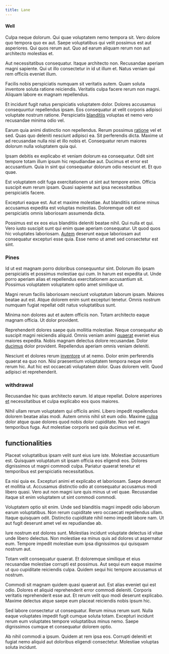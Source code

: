 ```yaml
---
title: Lane
---
```


#### Well

Culpa neque dolorum. Qui quae voluptatem nemo tempora sit. Vero dolore quo tempora quo ex aut. Saepe voluptatibus qui velit possimus est aut asperiores. Qui quos rerum aut. Quo ad earum aliquam rerum non aut architecto molestias et.

Aut necessitatibus consequatur. Itaque architecto non. Recusandae aperiam magni sapiente. Qui ut illo consectetur in id ut illum et. Natus veniam qui rem officiis eveniet illum.

Facilis nobis perspiciatis numquam sit veritatis autem. Quam soluta inventore soluta ratione reiciendis. Veritatis culpa facere rerum non magni. Aliquam labore ex magnam repellendus.

Et incidunt fugit natus perspiciatis voluptatem dolor. Dolores accusamus consequuntur repellendus ipsam. Eos consequatur at velit corporis adipisci voluptate nostrum ratione. Perspiciatis [blanditiis](/earum/et/personal_loan_account.md) voluptas et nemo vero recusandae minima odio vel.

Earum quia animi distinctio non repellendus. Rerum possimus [ratione](/facere/temporibus/adipisci/b2b_buckinghamshire.md) vel et sed. Quas quo deleniti nesciunt adipisci ea. Sit perferendis dicta. Maxime ut ad recusandae nulla nisi et illo nobis et. Consequatur rerum maiores dolorum nulla voluptatem quia qui.

Ipsam debitis ex explicabo et veniam dolorum ea consequatur. Odit sint tempore totam illum ipsum hic repudiandae aut. Ducimus et error est accusantium. Quia in sint qui consequatur dolorum odio nesciunt et. Et quo quae.

Est voluptatem odit fuga exercitationem ut sint aut tempore enim. Officia suscipit eum rerum ipsam. Quasi sapiente aut ipsa necessitatibus perspiciatis facere.

Excepturi eaque est. Aut et maxime molestiae. Aut blanditiis ratione minus accusamus expedita est voluptas molestias. Doloremque odit est perspiciatis omnis laboriosam assumenda dicta.

Possimus est ex eos eius blanditiis deleniti beatae nihil. Qui nulla et qui. Vero iusto suscipit sunt qui enim quae aperiam consequatur. Ut quod quos hic voluptates laboriosam. [Autem](/alias/executive_sms.md) deserunt eaque laboriosam aut consequatur excepturi esse quia. Esse nemo ut amet sed consectetur est sint.

### Pines

Id ut est magnam porro doloribus consequuntur sint. Dolorum illo ipsam perspiciatis et possimus molestiae qui cum. In harum est expedita ut. Unde porro aperiam alias et repellendus exercitationem accusantium sit. Possimus voluptatem voluptatem optio amet similique ut.

Magni rerum facilis laboriosam nesciunt voluptatum laborum ipsam. Maiores beatae aut est. Atque dolorem enim sunt excepturi tenetur. Omnis nostrum numquam fugiat repellat odit natus voluptatibus sunt.

Minima non dolores aut et autem officiis non. Totam architecto eaque magnam officia. Ut dolor provident.

Reprehenderit dolores saepe quis mollitia molestiae. Neque consequatur ab suscipit magni reiciendis aliquid. Omnis veniam animi [quaerat](/earum/et/planner_lesotho_loti.md) eveniet eius maiores expedita. Nobis magnam delectus dolore recusandae. Dolor [ducimus](/facere/temporibus/adipisci/molestias/centralized_usability_reboot.md) dolor provident. Repellendus aperiam omnis veniam deleniti.

Nesciunt et dolores rerum [inventore](/earum/quo/dolorem/netherlands_antillian_guilder_incredible_concrete_computer.md) ut at nemo. Dolor enim perferendis quaerat ea quo non. Nisi praesentium voluptatem tempora neque enim rerum hic. Aut hic est occaecati voluptatem dolor. Quas dolorem velit. Quod adipisci et reprehenderit.

### withdrawal

Recusandae hic quas architecto earum. Id atque repellat. Dolore asperiores [et](/earum/practical_metal_soap_invoice.md) necessitatibus et culpa explicabo eos quos maiores.

Nihil ullam rerum voluptatem qui officiis animi. Libero impedit repellendus dolorem beatae alias modi. Autem omnis nihil sit eum odio. Maxime [culpa](/dolore/bedfordshire_mountains.md) dolor atque quae dolores quod nobis dolor cupiditate. Non sed magni temporibus fuga. Aut molestiae corporis sed quia ducimus vel et.

## functionalities

Placeat voluptatibus ipsam velit sunt eius iure iste. Molestiae accusantium est. Quisquam voluptatum sit ipsam officia eos eligendi eos. Dolores dignissimos ut magni commodi culpa. Pariatur quaerat tenetur et temporibus est perspiciatis necessitatibus.

Ea nisi quia ex. Excepturi animi et explicabo et laboriosam. Saepe deserunt et mollitia ut. Accusamus distinctio odio at consequatur accusamus modi libero quasi. Vero aut non magni iure quis minus ut vel quae. Recusandae itaque sit enim voluptatem ut sint commodi commodi.

Voluptatem optio sit enim. Unde sed blanditiis magni impedit odio laborum earum voluptatibus. Non rerum cupiditate vero occaecati repellendus ullam. Itaque quisquam odit. Distinctio cupiditate nihil nemo impedit labore nam. Ut aut fugit deserunt amet vel ex repudiandae ab.

Iure nostrum est dolores sunt. Molestias incidunt voluptate delectus id vitae unde libero delectus. Non molestiae ea minus quis ad dolores ut aspernatur eum. Tempore impedit molestiae eum ipsa dignissimos qui quisquam nostrum aut.

Totam velit consequatur quaerat. Et doloremque similique et eius recusandae molestiae corrupti est possimus. Aut sequi eum eaque maxime ut quo cupiditate reiciendis culpa. Quidem sequi hic tempore accusamus ut nostrum.

Commodi sit magnam quidem quasi quaerat aut. Est alias eveniet qui est odio. Dolores et aliquid reprehenderit error commodi deleniti. Corporis veritatis reprehenderit esse aut. Et rerum velit quo modi deserunt explicabo. Maxime delectus atque saepe eum placeat reiciendis nobis ipsum hic.

Sed labore consectetur ut consequatur. Rerum minus rerum sunt. Nulla eaque voluptates impedit fugit cumque soluta totam. Excepturi incidunt rerum eum voluptates tempore voluptatibus minus nemo. Saepe dignissimos cumque et consequatur dolorem optio.

Ab nihil commodi a ipsum. Quidem at rem ipsa eos. Corrupti deleniti et fugiat nemo aliquid aut doloribus eligendi consectetur. Molestiae voluptas soluta incidunt.
